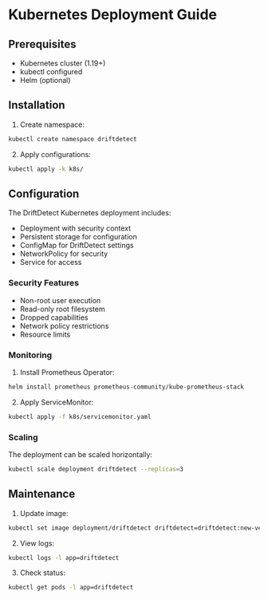 # Kubernetes Deployment Guide

## Prerequisites

- Kubernetes cluster (1.19+)
- kubectl configured
- Helm (optional)

## Installation

1. Create namespace:
```bash
kubectl create namespace driftdetect
```

2. Apply configurations:
```bash
kubectl apply -k k8s/
```

## Configuration

The DriftDetect Kubernetes deployment includes:
- Deployment with security context
- Persistent storage for configuration
- ConfigMap for DriftDetect settings
- NetworkPolicy for security
- Service for access

### Security Features

- Non-root user execution
- Read-only root filesystem
- Dropped capabilities
- Network policy restrictions
- Resource limits

### Monitoring

1. Install Prometheus Operator:
```bash
helm install prometheus prometheus-community/kube-prometheus-stack
```

2. Apply ServiceMonitor:
```bash
kubectl apply -f k8s/servicemonitor.yaml
```

### Scaling

The deployment can be scaled horizontally:
```bash
kubectl scale deployment driftdetect --replicas=3
```

## Maintenance

1. Update image:
```bash
kubectl set image deployment/driftdetect driftdetect=driftdetect:new-version
```

2. View logs:
```bash
kubectl logs -l app=driftdetect
```

3. Check status:
```bash
kubectl get pods -l app=driftdetect
``` 